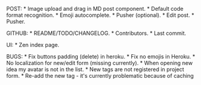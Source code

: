 POST:
    * Image upload and drag in MD post component.
    * Default code format recognition.
    * Emoji autocomplete.
    * Pusher (optional).
    * Edit post.
    * Pusher.

GITHUB:
    * README/TODO/CHANGELOG.
    * Contributors.
    * Last commit.

UI:
    * Zen index page.

BUGS:
    * Fix buttons padding (delete) in heroku.
    * Fix no emojis in Heroku.
    * No localization for new/edit form (missing currently).
    * When opening new idea my avatar is not in the list.
    * New tags are not registered in project form.
    * Re-add the new tag - it's currently problematic because of caching


